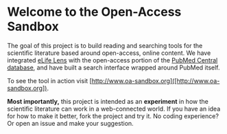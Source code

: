 # Welcome to the Open-Access Sandbox #

The goal of this project is to build reading and searching tools for the scientific literature based around open-access, online content. We have integrated [eLife Lens](https://github.com/elifesciences/lens "eLife Lens") with the open-access portion of the [PubMed Central database](http://www.ncbi.nlm.nih.gov/pmc/), and have built a search interface wrapped around PubMed itself. 

To see the tool in action visit [http://www.oa-sandbox.org]([http://www.oa-sandbox.org]).

**Most importantly,** this project is intended as an **experiment** in how the scientific literature can work in a web-connected world. If you have an idea for how to make it better, fork the project and try it. No coding experience? Or open an issue and make your suggestion.